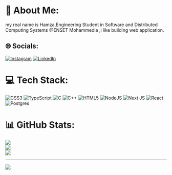 # 💫 About Me:
my real name is Hamza,Engineering Student in Software and Distributed Computing Systems @ENSET Mohammedia ,i like building web application. 


## 🌐 Socials:
[![Instagram](https://img.shields.io/badge/Instagram-%23E4405F.svg?logo=Instagram&logoColor=white)](https://instagram.com/yg_woah) [![LinkedIn](https://img.shields.io/badge/LinkedIn-%230077B5.svg?logo=linkedin&logoColor=white)](https://www.linkedin.com/in/hamza-el-massoudi-29a558235/) 

# 💻 Tech Stack:
![CSS3](https://img.shields.io/badge/css3-%231572B6.svg?style=for-the-badge&logo=css3&logoColor=white) ![TypeScript](https://img.shields.io/badge/typescript-%23007ACC.svg?style=for-the-badge&logo=typescript&logoColor=white) ![C](https://img.shields.io/badge/c-%2300599C.svg?style=for-the-badge&logo=c&logoColor=white) ![C++](https://img.shields.io/badge/c++-%2300599C.svg?style=for-the-badge&logo=c%2B%2B&logoColor=white) ![HTML5](https://img.shields.io/badge/html5-%23E34F26.svg?style=for-the-badge&logo=html5&logoColor=white) ![NodeJS](https://img.shields.io/badge/node.js-6DA55F?style=for-the-badge&logo=node.js&logoColor=white) ![Next JS](https://img.shields.io/badge/Next-black?style=for-the-badge&logo=next.js&logoColor=white) ![React](https://img.shields.io/badge/react-%2320232a.svg?style=for-the-badge&logo=react&logoColor=%2361DAFB) ![Postgres](https://img.shields.io/badge/postgres-%23316192.svg?style=for-the-badge&logo=postgresql&logoColor=white)
# 📊 GitHub Stats:
![](https://github-readme-stats.vercel.app/api?username=YGWoah&theme=dark&hide_border=true&include_all_commits=true&count_private=)<br/>
![](https://github-readme-streak-stats.herokuapp.com/?user=YGWoah&theme=dark&hide_border=false)<br/>
![](https://github-readme-stats.vercel.app/api/top-langs/?username=YGWoah&theme=dark&hide_border=false&include_all_commits=false&count_private=false&layout=compact)


---
[![](https://visitcount.itsvg.in/api?id=YGWoah&icon=0&color=0)](https://visitcount.itsvg.in)

<!-- Proudly created with GPRM ( https://gprm.itsvg.in ) -->
